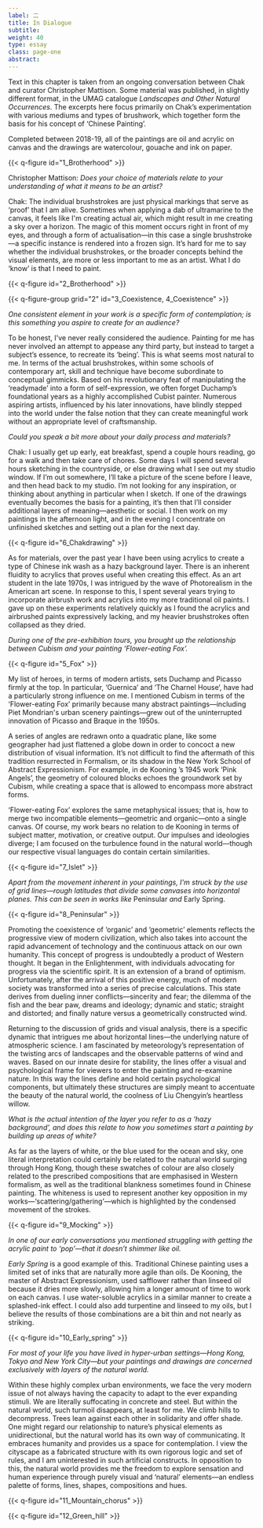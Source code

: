 ```yaml
---
label: 二
title: In Dialogue
subtitle:
weight: 40
type: essay
class: page-one
abstract:
---
```


Text in this chapter is taken from an ongoing conversation between Chak and curator Christopher Mattison. Some material was published, in slightly different format, in the UMAG catalogue *Landscapes and Other Natural Occurrences*. The excerpts here focus primarily on Chak’s experimentation with various mediums and types of brushwork, which together form the basis for his concept of ‘Chinese Painting’.

Completed between 2018-19, all of the paintings are oil and acrylic on canvas and the drawings are watercolour, gouache and ink on paper.


{{< q-figure id="1_Brotherhood" >}}

Christopher Mattison: *Does your choice of materials relate to your understanding of what it means to be an artist?*

Chak: The individual brushstrokes are just physical markings that serve as ‘proof’ that I am alive. Sometimes when applying a dab of ultramarine to the canvas, it feels like I'm creating actual air, which might result in me creating a sky over a horizon. The magic of this moment occurs right in front of my eyes, and through a form of actualisation—in this case a single brushstroke—a specific instance is rendered into a frozen sign. It’s hard for me to say whether the individual brushstrokes, or the broader concepts behind the visual elements, are more or less important to me as an artist. What I do ‘know’ is that I need to paint.

{{< q-figure id="2_Brotherhood" >}}

{{< q-figure-group grid="2" id="3_Coexistence, 4_Coexistence" >}}

*One consistent element in your work is a specific form of contemplation; is this something you aspire to create for an audience?*

To be honest, I've never really considered the audience. Painting for me has never involved an attempt to appease any third party, but instead to target a subject’s essence, to recreate its ‘being’. This is what seems most natural to me. In terms of the actual brushstrokes, within some schools of contemporary art, skill and technique have become subordinate to conceptual gimmicks. Based on his revolutionary feat of manipulating the ‘readymade’ into a form of self-expression, we often forget Duchamp’s foundational years as a highly accomplished Cubist painter. Numerous aspiring artists, influenced by his later innovations, have blindly stepped into the world under the false notion that they can create meaningful work without an appropriate level of craftsmanship.

*Could you speak a bit more about your daily process and materials?*

Chak: I usually get up early, eat breakfast, spend a couple hours reading, go for a walk and then take care of chores. Some days I will spend several hours sketching in the countryside, or else drawing what I see out my studio window. If I’m out somewhere, I’ll take a picture of the scene before I leave, and then head back to my studio. I’m not looking for any inspiration, or thinking about anything in particular when I sketch. If one of the drawings eventually becomes the basis for a painting, it’s then that I’ll consider additional layers of meaning—aesthetic or social. I then work on my paintings in the afternoon light, and in the evening I concentrate on unfinished sketches and setting out a plan for the next day.

{{< q-figure id="6_Chakdrawing" >}}

As for materials, over the past year I have been using acrylics to create a type of Chinese ink wash as a hazy background layer. There is an inherent fluidity to acrylics that proves useful when creating this effect. As an art student in the late 1970s, I was intrigued by the wave of Photorealism in the American art scene. In response to this, I spent several years trying to incorporate airbrush work and acrylics into my more traditional oil paints. I gave up on these experiments relatively quickly as I found the acrylics and airbrushed paints expressively lacking, and my heavier brushstrokes often collapsed as they dried.

*During one of the pre-exhibition tours, you brought up the relationship between Cubism and your painting ‘Flower-eating Fox’.*

{{< q-figure id="5_Fox" >}}

My list of heroes, in terms of modern artists, sets Duchamp and Picasso firmly at the top. In particular, ‘Guernica’ and ‘The Charnel House’, have had a particularly strong influence on me. I mentioned Cubism in terms of the ‘Flower-eating Fox’ primarily because many abstract paintings—including Piet Mondrian's urban scenery paintings—grew out of the uninterrupted innovation of Picasso and Braque in the 1950s.

A series of angles are redrawn onto a quadratic plane, like some geographer had just flattened a globe down in order to concoct a new distribution of visual information. It’s not difficult to find the aftermath of this tradition resurrected in Formalism, or its shadow in the New York School of Abstract Expressionism. For example, in de Kooning ’s 1945 work ‘Pink Angels’, the geometry of coloured blocks echoes the groundwork set by Cubism, while creating a space that is allowed to encompass more abstract forms.

‘Flower-eating Fox’ explores the same metaphysical issues; that is, how to merge two incompatible elements—geometric and organic—onto a single canvas. Of course, my work bears no relation to de Kooning in terms of subject matter, motivation, or creative output. Our impulses and ideologies diverge; I am focused on the turbulence found in the natural world—though our respective visual languages do contain certain similarities.


{{< q-figure id="7_Islet" >}}

*Apart from the movement inherent in your paintings, I'm struck by the use of grid lines—rough latitudes that divide some canvases into horizontal planes. This can be seen in works like* Peninsular *and* Early Spring.

{{< q-figure id="8_Peninsular" >}}

Promoting the coexistence of ‘organic’ and ‘geometric’ elements reflects the progressive view of modern civilization, which also takes into account the rapid advancement of technology and the continuous attack on our own humanity. This concept of progress is undoubtedly a product of Western thought. It began in the Enlightenment, with individuals advocating for progress via the scientific spirit. It is an extension of a brand of optimism. Unfortunately, after the arrival of this positive energy, much of modern society was transformed into a series of precise calculations. This state derives from dueling inner conflicts—sincerity and fear; the dilemma of the fish and the bear paw, dreams and ideology; dynamic and static; straight and distorted; and finally nature versus a geometrically constructed wind.

Returning to the discussion of grids and visual analysis, there is a specific dynamic that intrigues me about horizontal lines—the underlying nature of atmospheric science. I am fascinated by meteorology’s representation of the twisting arcs of landscapes and the observable patterns of wind and waves. Based on our innate desire for stability, the lines offer a visual and psychological frame for viewers to enter the painting and re-examine nature. In this way the lines define and hold certain psychological components, but ultimately these structures are simply meant to accentuate the beauty of the natural world, the coolness of Liu Chengyin’s heartless willow.

*What is the actual intention of the layer you refer to as a ‘hazy background’, and does this relate to how you sometimes start a painting by building up areas of white?*

As far as the layers of white, or the blue used for the ocean and sky, one literal interpretation could certainly be related to the natural world surging through Hong Kong, though these swatches of colour are also closely related to the prescribed compositions that are emphasised in Western formalism, as well as the traditional blankness sometimes found in Chinese painting. The whiteness is used to represent another key opposition in my works—‘scattering/gathering’—which is highlighted by the condensed movement of the strokes.

{{< q-figure id="9_Mocking" >}}

*In one of our early conversations you mentioned struggling with getting the acrylic paint to ‘pop’—that it doesn’t shimmer like oil.*

*Early Spring* is a good example of this. Traditional Chinese painting uses a limited set of inks that are naturally more agile than oils. De Kooning, the master of Abstract Expressionism, used safflower rather than linseed oil because it dries more slowly, allowing him a longer amount of time to work on each canvas. I use water-soluble acrylics in a similar manner to create a splashed-ink effect. I could also add turpentine and linseed to my oils, but I believe the results of those combinations are a bit thin and not nearly as striking.

{{< q-figure id="10_Early_spring" >}}

*For most of your life you have lived in hyper-urban settings—Hong Kong, Tokyo and New York City—but your paintings and drawings are concerned exclusively with layers of the natural world.*

Within these highly complex urban environments, we face the very modern issue of not always having the capacity to adapt to the ever expanding stimuli. We are literally suffocating in concrete and steel. But within the natural world, such turmoil disappears, at least for me. We climb hills to decompress. Trees lean against each other in solidarity and offer shade. One might regard our relationship to nature’s physical elements as unidirectional, but the natural world has its own way of communicating. It embraces humanity and provides us a space for contemplation. I view the cityscape as a fabricated structure with its own rigorous logic and set of rules, and I am uninterested in such artificial constructs. In opposition to this, the natural world provides me the freedom to explore sensation and human experience through purely visual and ‘natural’ elements—an endless palette of forms, lines, shapes, compositions and hues.

{{< q-figure id="11_Mountain_chorus" >}}

{{< q-figure id="12_Green_hill" >}}
